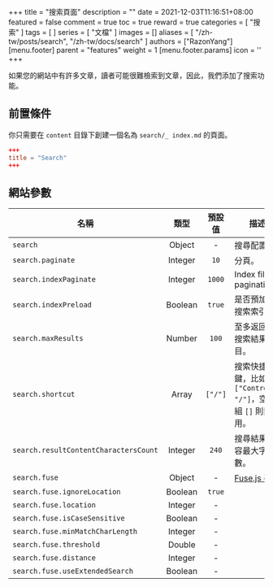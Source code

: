 +++
title = "搜索頁面"
description = ""
date = 2021-12-03T11:16:51+08:00
featured = false
comment = true
toc = true
reward = true
categories = [
  "搜索"
]
tags = [
]
series = [
  "文檔"
]
images = []
aliases = [
  "/zh-tw/posts/search",
  "/zh-tw/docs/search"
]
authors = ["RazonYang"]
[menu.footer]
  parent = "features"
  weight = 1
  [menu.footer.params]
    icon = '<i class="fas fa-fw fa-search text-info"></i>'
+++

如果您的網站中有許多文章，讀者可能很難檢索到文章，因此，我們添加了搜索功能。

<!--more-->

## 前置條件

你只需要在 `content` 目錄下創建一個名為 `search/_ index.md` 的頁面。

```toml
+++
title = "Search"
+++
```

## 網站參數

| 名稱 | 類型 | 預設值 | 描述
|---|:-:|:-:|---
| `search` | Object | - | 搜尋配置。
| `search.paginate` | Integer | `10` | 分頁。
| `search.indexPaginate` | Integer | `1000` | Index file pagination.
| `search.indexPreload` | Boolean | `true` | 是否預加載搜索索引。
| `search.maxResults` | Number | `100` | 至多返回的搜索結果數目。
| `search.shortcut` | Array | `["/"]` | 搜索快捷鍵，比如 `["Control", "/"]`，空數組 `[]` 則禁用。
| `search.resultContentCharactersCount` | Integer | `240` | 搜尋結果內容最大字符數。
| `search.fuse` | Object | - | [Fuse.js 引數](https://fusejs.io/api/options.html)
| `search.fuse.ignoreLocation` | Boolean | `true` |
| `search.fuse.location` | Integer | - |
| `search.fuse.isCaseSensitive` | Boolean | - |
| `search.fuse.minMatchCharLength` | Integer | - |
| `search.fuse.threshold` | Double | - |
| `search.fuse.distance` | Integer | - |
| `search.fuse.useExtendedSearch` | Boolean | - |
